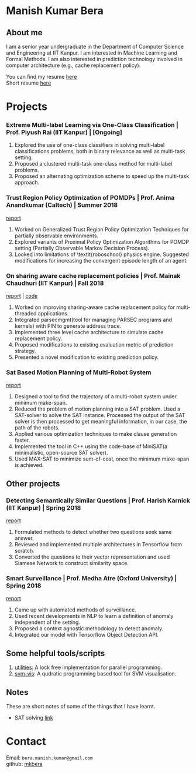 # Manish Kumar Bera

## About me

I am a senior year undergraduate in the Department of Computer Science and Engineering at IIT Kanpur. I am interested in Machine Learning and Formal Methods. I am also interested in prediction technology involved in computer architecture (e.g., cache replacement policy). 

You can find my resume [here](mkbera_resume.pdf)  
Short resume [here](resume_master%20(1).pdf)

# Projects

### Extreme Multi-label Learning via One-Class Classification | Prof. Piyush Rai (IIT Kanpur) | [Ongoing]
1. Explored the use of one-class classifiers in solving multi-label classifications problems, both in binary relevance as well as multi-task setting.
2. Proposed a clustered multi-task one-class method for multi-label problems.
3. Proposed an alternating optimization scheme to speed up the multi-task approach.


### Trust Region Policy Optimization of POMDPs | Prof. Anima Anandkumar (Caltech) | Summer 2018
[report](./reports/surf-trpo.pdf) 
1. Worked on Generalized Trust Region Policy Optimization Techniques for partially observable environments.
2. Explored variants of Proximal Policy Optimization Algorithms for POMDP setting (Partially Observable Markov Decision Process).
3. Looked into limitations of \textit{roboschool} physics engine. Suggested modifications for increasing the convergent episode length of an agent.


### On sharing aware cache replacement policies | Prof. Mainak Chaudhuri (IIT Kanpur) | Fall 2018

[report](./reports/cs622.pdf) | [code](https://github.com/mkbera/multilevel-cache-sim)
1. Worked on improving sharing-aware cache replacement policy for multi-threaded applications.
2. Integrated parsecmgmt(tool for managing PARSEC programs and kernels) with PIN to generate address trace.
3. Implemented three level cache architecture to simulate cache replacement policy.
4. Proposed modifications to existing evaluation metric of prediction strategy.
5. Presented a novel modification to existing prediction policy.



### Sat Based Motion Planning of Multi-Robot System
[report](./reports/report.pdf) 
1. Designed a tool to find the trajectory of a  multi-robot system under minimum make-span.
2. Reduced the problem of motion planning into a SAT problem. Used a SAT-solver to solve the SAT instance. Processed the output of the SAT solver is then processed to get meaningful information, in our case, the path of the robots.
3. Applied various optimization techniques to make clause generation faster.
4. Implemented the tool in C++ using the code-base of MiniSAT(a minimalistic, open-source SAT solver).
5. Used MAX-SAT to minimize sum-of-cost, once the minimum make-span is achieved.

## Other projects

### Detecting Semantically Similar Questions | Prof. Harish Karnick (IIT Kanpur) | Spring 2018
[report](./reports/NLP_Report.pdf) 
1. Formulated methods to detect whether two questions seek same answer.
2. Reviewed and implemented multiple architectures in Tensorflow from scratch.
3. Converted the questions to their vector representation and used Siamese Network to construct similarity space.

### Smart Surveillance | Prof. Medha Atre (Oxford University) | Spring 2018
[report](./reports/smart-surv.pdf) 
1. Came up with automated methods of surveillance.
2. Used recent developments in NLP to learn a definition of anomaly independent of the setting.
3. Proposed a context agnostic methodology to detect anomaly.
4. Integrated our model with Tensorflow Object Detection API.

## Some helpful tools/scripts
1. [utilities](https://github.com/mkbera/utilities): A lock free implementation for parallel programming.
2. [svm-vis](https://github.com/mkbera/svm-vis): A qudratic programming based tool for SVM visualisation.


## Notes
These are short notes of some of the things that I have learnt.
* SAT solving [link](https://www.overleaf.com/read/hnyswbxnfrnz)
# Contact
Email: `bera.manish.kumar@gmail.com`  
github: [mkbera](https://github.com/mkbera)
